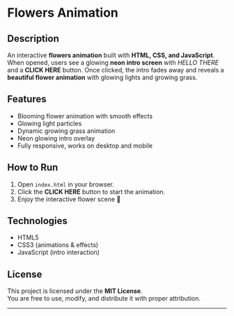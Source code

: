 # Flowers Animation

## Description
An interactive **flowers animation** built with **HTML, CSS, and JavaScript**.  
When opened, users see a glowing **neon intro screen** with *HELLO THERE* and a **CLICK HERE** button. Once clicked, the intro fades away and reveals a **beautiful flower animation** with glowing lights and growing grass.  

## Features
- Blooming flower animation with smooth effects  
- Glowing light particles  
- Dynamic growing grass animation  
- Neon glowing intro overlay  
- Fully responsive, works on desktop and mobile  

## How to Run
1. Open `index.html` in your browser.  
2. Click the **CLICK HERE** button to start the animation.  
3. Enjoy the interactive flower scene 🌸  

## Technologies
- HTML5  
- CSS3 (animations & effects)  
- JavaScript (intro interaction)  

## License
This project is licensed under the **MIT License**.  
You are free to use, modify, and distribute it with proper attribution.  

---

